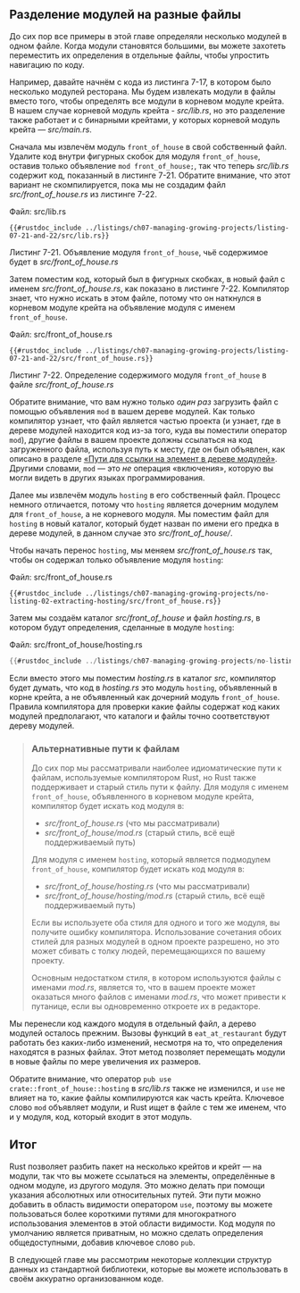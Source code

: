 ## Разделение модулей на разные файлы

До сих пор все примеры в этой главе определяли несколько модулей в одном файле. Когда модули становятся большими, вы можете захотеть переместить их определения в отдельные файлы, чтобы упростить навигацию по коду.

Например, давайте начнём с кода из листинга 7-17, в котором было несколько модулей ресторана. Мы будем извлекать модули в файлы вместо того, чтобы определять все модули в корневом модуле крейта. В нашем случае корневой модуль крейта - *src/lib.rs*, но это разделение также работает и с бинарными крейтами, у которых корневой модуль крейта — *src/main.rs*.

Сначала мы извлечём модуль `front_of_house` в свой собственный файл. Удалите код внутри фигурных скобок для модуля `front_of_house`, оставив только объявление `mod front_of_house;`, так что теперь *src/lib.rs* содержит код, показанный в листинге 7-21. Обратите внимание, что этот вариант не скомпилируется, пока мы не создадим файл *src/front_of_house.rs* из листинге 7-22.

<span class="filename">Файл: src/lib.rs</span>

```rust,ignore
{{#rustdoc_include ../listings/ch07-managing-growing-projects/listing-07-21-and-22/src/lib.rs}}
```

<span class="caption">Листинг 7-21. Объявление модуля `front_of_house`, чьё содержимое будет в *src/front_of_house.rs*</span>

Затем поместим код, который был в фигурных скобках, в новый файл с именем *src/front_of_house.rs*, как показано в листинге 7-22. Компилятор знает, что нужно искать в этом файле, потому что он наткнулся в корневом модуле крейта на объявление модуля с именем `front_of_house`.

<span class="filename">Файл: src/front_of_house.rs</span>

```rust,ignore
{{#rustdoc_include ../listings/ch07-managing-growing-projects/listing-07-21-and-22/src/front_of_house.rs}}
```

<span class="caption">Листинг 7-22. Определение содержимого модуля `front_of_house` в файле *src/front_of_house.rs*</span>

Обратите внимание, что вам нужно только *один раз* загрузить файл с помощью объявления `mod` в вашем дереве модулей. Как только компилятор узнает, что файл является частью проекта (и узнает, где в дереве модулей находится код из-за того, куда вы поместили оператор `mod`), другие файлы в вашем проекте должны ссылаться на код загруженного файла, используя путь к месту, где он был объявлен, как описано в разделе [«Пути для ссылки на элемент в дереве модулей»][paths]<!-- ignore -->. Другими словами, `mod` — это *не* операция «включения», которую вы могли видеть в других языках программирования.

Далее мы извлечём модуль `hosting` в его собственный файл. Процесс немного отличается, потому что `hosting` является дочерним модулем для `front_of_house`, а не корневого модуля. Мы поместим файл для `hosting` в новый каталог, который будет назван по имени его предка в дереве модулей, в данном случае это *src/front_of_house/*.

Чтобы начать перенос `hosting`, мы меняем *src/front_of_house.rs* так, чтобы он содержал только объявление модуля `hosting`:

<span class="filename">Файл: src/front_of_house.rs</span>

```rust,ignore
{{#rustdoc_include ../listings/ch07-managing-growing-projects/no-listing-02-extracting-hosting/src/front_of_house.rs}}
```

Затем мы создаём каталог *src/front_of_house* и файл *hosting.rs*, в котором будут  определения, сделанные в модуле `hosting`:

<span class="filename">Файл: src/front_of_house/hosting.rs</span>

```rust
{{#rustdoc_include ../listings/ch07-managing-growing-projects/no-listing-02-extracting-hosting/src/front_of_house/hosting.rs}}
```

Если вместо этого мы поместим *hosting.rs* в каталог *src*, компилятор будет думать, что код в *hosting.rs* это модуль `hosting`, объявленный в корне крейта, а не объявленный как дочерний модуль `front_of_house`. Правила компилятора для проверки какие файлы содержат код каких модулей предполагают, что каталоги и файлы точно соответствуют дереву модулей.

> ### Альтернативные пути к файлам
>
> До сих пор мы рассматривали наиболее идиоматические пути к файлам, используемые компилятором Rust, но Rust также поддерживает и старый стиль пути к файлу. Для модуля с именем `front_of_house`, объявленного в корневом модуле крейта, компилятор будет искать код модуля в:
>
> * *src/front_of_house.rs* (что мы рассматривали)
> * *src/front_of_house/mod.rs* (старый стиль, всё ещё поддерживаемый путь)
>
> Для модуля с именем `hosting`, который является подмодулем `front_of_house`, компилятор будет искать код модуля в:
>
> * *src/front_of_house/hosting.rs* (что мы рассматривали)
> * *src/front_of_house/hosting/mod.rs* (старый стиль, всё ещё поддерживаемый путь)
>
> Если вы используете оба стиля для одного и того же модуля, вы получите ошибку компилятора. Использование сочетания обоих стилей для разных модулей в одном проекте разрешено, но это может сбивать с толку людей, перемещающихся по вашему проекту.
>
> Основным недостатком стиля, в котором используются файлы с именами *mod.rs*, является то, что в вашем проекте может оказаться много файлов с именами *mod.rs*, что может привести к путанице, если вы одновременно откроете их в редакторе.

Мы перенесли код каждого модуля в отдельный файл, а дерево модулей осталось прежним. Вызовы функций в `eat_at_restaurant` будут работать без каких-либо изменений, несмотря на то, что определения находятся в разных файлах. Этот метод позволяет перемещать модули в новые файлы по мере увеличения их размеров.

Обратите внимание, что оператор `pub use crate::front_of_house::hosting` в *src/lib.rs* также не изменился, и `use` не влияет на то, какие файлы компилируются как часть крейта. Ключевое слово `mod` объявляет модули, и Rust ищет в файле с тем же именем, что и у модуля, код, который входит в этот модуль.

## Итог

Rust позволяет разбить пакет на несколько крейтов и крейт — на модули, так что вы можете ссылаться на элементы, определённые в одном модуле, из другого модуля. Это можно делать при помощи указания абсолютных или относительных путей. Эти пути можно добавить в область видимости оператором `use`, поэтому вы можете пользоваться более короткими путями для многократного использования элементов в этой области видимости. Код модуля по умолчанию является приватным, но можно сделать определения общедоступными, добавив ключевое слово `pub`.

В следующей главе мы рассмотрим некоторые коллекции структур данных из стандартной библиотеки, которые вы можете использовать в своём аккуратно организованном коде.

[paths]: ch07-03-paths-for-referring-to-an-item-in-the-module-tree.html
